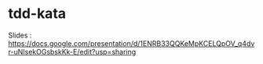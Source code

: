 tdd-kata
========

Slides : https://docs.google.com/presentation/d/1ENRB33QQKeMpKCELQpOV_q4dvr-uNIsekOGsbskKk-E/edit?usp=sharing